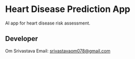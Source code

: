 # Heart Disease Prediction App

AI app for heart disease risk assessment.

## Developer
Om Srivastava
Email: srivastavaom078@gmail.com
